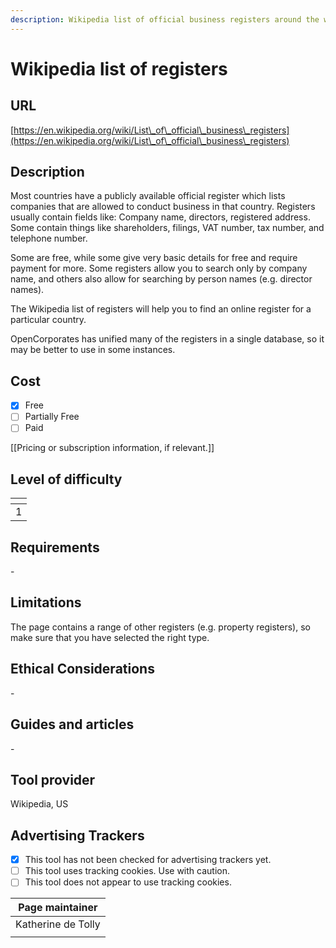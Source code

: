 ```yaml
---
description: Wikipedia list of official business registers around the world.
---
```


# Wikipedia list of registers

## URL

[https://en.wikipedia.org/wiki/List\_of\_official\_business\_registers](https://en.wikipedia.org/wiki/List\_of\_official\_business\_registers)

## Description

Most countries have a publicly available official register which lists companies that are allowed to conduct business in that country. Registers usually contain fields like: Company name, directors, registered address. Some contain things like shareholders, filings, VAT number, tax number, and telephone number.

Some are free, while some give very basic details for free and require payment for more. Some registers allow you to search only by company name, and others also allow for searching by person names (e.g. director names).

The Wikipedia list of registers will help you to find an online register for a particular country.

OpenCorporates has unified many of the registers in a single database, so it may be better to use in some instances.&#x20;

## Cost

* [x] Free
* [ ] Partially Free
* [ ] Paid

\[\[Pricing or subscription information, if relevant.]]

## Level of difficulty

<table><thead><tr><th data-type="rating" data-max="5"></th></tr></thead><tbody><tr><td>1</td></tr></tbody></table>

## Requirements

\-

## Limitations

The page contains a range of other registers (e.g. property registers), so make sure that you have selected the right type.

## Ethical Considerations

\-

## Guides and articles

\-

## Tool provider

Wikipedia, US

## Advertising Trackers

* [x] This tool has not been checked for advertising trackers yet.
* [ ] This tool uses tracking cookies. Use with caution.
* [ ] This tool does not appear to use tracking cookies.

| Page maintainer    |
| ------------------ |
| Katherine de Tolly |
|                    |
